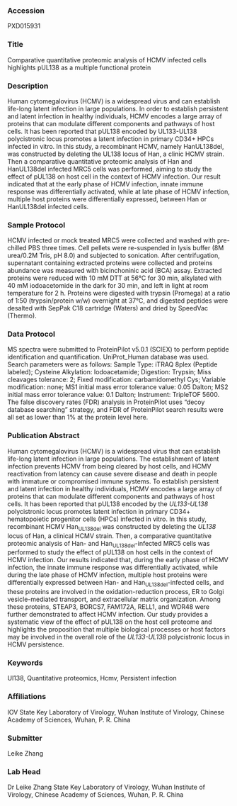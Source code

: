 ### Accession
PXD015931

### Title
Comparative quantitative proteomic analysis of HCMV infected cells highlights pUL138 as a multiple functional protein

### Description
Human cytomegalovirus (HCMV) is a widespread virus and can establish life-long latent infection in large populations. In order to establish persistent and latent infection in healthy individuals, HCMV encodes a large array of proteins that can modulate different components and pathways of host cells. It has been reported that pUL138 encoded by UL133-UL138 polycistronic locus promotes a latent infection in primary CD34+ HPCs infected in vitro. In this study, a recombinant HCMV, namely HanUL138del, was constructed by deleting the UL138 locus of Han, a clinic HCMV strain. Then a comparative quantitative proteomic analysis of Han and HanUL138del infected MRC5 cells was performed, aiming to study the effect of pUL138 on host cell in the context of HCMV infection. Our result indicated that at the early phase of HCMV infection, innate immune response was differentially activated, while at late phase of HCMV infection, multiple host proteins were differentially expressed, between Han or HanUL138del infected cells.

### Sample Protocol
HCMV infected or mock treated MRC5 were collected and washed with pre-chilled PBS three times. Cell pellets were re-suspended in lysis buffer (8M urea/0.2M Tris, pH 8.0) and subjected to sonication. After centrifugation, supernatant containing extracted proteins were collected and proteins abundance was measured with bicinchoninic acid (BCA) assay. Extracted proteins were reduced with 10 mM DTT at 56℃ for 30 min, alkylated with 40 mM iodoacetomide in the dark for 30 min, and left in light at room temperature for 2 h. Proteins were digested with trypsin (Promega) at a ratio of 1:50 (trypsin/protein w/w) overnight at 37℃, and digested peptides were desalted with SepPak C18 cartridge (Waters) and dried by SpeedVac (Thermo).

### Data Protocol
MS spectra were submitted to ProteinPilot v5.0.1 (SCIEX) to perform peptide identification and quantification. UniProt_Human database was used. Search parameters were as follows: Sample Type: iTRAQ 8plex (Peptide labeled); Cysteine Alkylation: Iodoacetamide; Digestion: Trypsin; Miss cleavages tolerance: 2; Fixed modification: carbamidomethyl Cys; Variable modification: none; MS1 initial mass error tolerance value: 0.05 Dalton; MS2 initial mass error tolerance value: 0.1 Dalton; Instrument: TripleTOF 5600. The false discovery rates (FDR) analysis in ProteinPilot uses “decoy database searching” strategy, and FDR of ProteinPilot search results were all set as lower than 1% at the protein level here.

### Publication Abstract
Human cytomegalovirus (HCMV) is a widespread virus that can establish life-long latent infection in large populations. The establishment of latent infection prevents HCMV from being cleared by host cells, and HCMV reactivation from latency can cause severe disease and death in people with immature or compromised immune systems. To establish persistent and latent infection in healthy individuals, HCMV encodes a large array of proteins that can modulate different components and pathways of host cells. It has been reported that pUL138 encoded by the <i>UL133-UL138</i> polycistronic locus promotes latent infection in primary CD34+ hematopoietic progenitor cells (HPCs) infected in vitro. In this study, recombinant HCMV Han<sub>UL138del</sub> was constructed by deleting the <i>UL138</i> locus of Han, a clinical HCMV strain. Then, a comparative quantitative proteomic analysis of Han- and Han<sub>UL138del</sub>-infected MRC5 cells was performed to study the effect of pUL138 on host cells in the context of HCMV infection. Our results indicated that, during the early phase of HCMV infection, the innate immune response was differentially activated, while during the late phase of HCMV infection, multiple host proteins were differentially expressed between Han- and Han<sub>UL138del</sub>-infected cells, and these proteins are involved in the oxidation-reduction process, ER to Golgi vesicle-mediated transport, and extracellular matrix organization. Among these proteins, STEAP3, BORCS7, FAM172A, RELL1, and WDR48 were further demonstrated to affect HCMV infection. Our study provides a systematic view of the effect of pUL138 on the host cell proteome and highlights the proposition that multiple biological processes or host factors may be involved in the overall role of the <i>UL133-UL138</i> polycistronic locus in HCMV persistence.

### Keywords
Ul138, Quantitative proteomics, Hcmv, Persistent infection

### Affiliations
IOV
State Key Laboratory of Virology, Wuhan Institute of Virology, Chinese Academy of Sciences, Wuhan, P. R. China

### Submitter
Leike Zhang

### Lab Head
Dr Leike Zhang
State Key Laboratory of Virology, Wuhan Institute of Virology, Chinese Academy of Sciences, Wuhan, P. R. China


